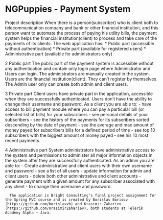 # NGPuppies - Payment System

Project description
      When there is a person(subscriber) who is client both to telecommunication company and bank or other 
      financial institution, and this person want to automate the process of paying his utility bills, the payment system helps the financial institution(client) to process and take care of the payments of its clients. The web application has:
      * Public part (accessible without authentication)
      * Private part (available for registered users)
      * Administrative part (available for administrators only)
      
2 Public part
      The public part of the payment system is accessible without any authentication and contain only login page where Administrator and Users can login. The administrators are manually created in the system. Users are the financial institution(client). They can’t register by themselves. The Admin user only can create both admin and client users. 
      
3 Private part
      Client users have private part in the application, accessible when they are successfully authenticated. Users don’t have the ability to change their username and password. As a client you are able to:
      - have access to bill payment module where you can pay a particular bill (or selected list of bills) for your subscribers
      - see personal details of your subscribers
      - see the history of the payments for its subscribers sorted descending by the date of payment
      - see the average and max amount of money payed for subscribers bills for a defined period of time
      - see top 10 subscribers with the biggest amount of money payed
      - see his 10 most recent payments.
      
4 Administrative part
      System administrators have administrative access to the system and permissions to administer all major information objects in the system after they are successfully authenticated. As an admin you are able to:
      - Create administrative and client users with their own username and password
      - see a list of all users
      - update information for admin and client users
      - delete both other administrative and client accounts
      - generate payment with a given amount for any subscriber associated with any client
      - to change their username and password.
      
      
      The application is Bright Consulting’s final project assignment for the Spring MVC course and is created by Borislav Borisov (https://github.com/borislavvb) and Krasimir Zahariev (https://github.com/KrasimirZahariev), both students at Telerik Academy Alpha – Java.